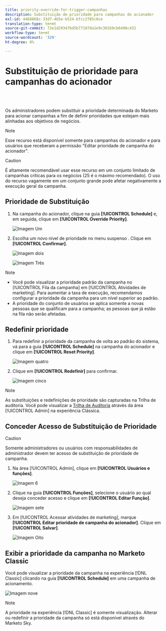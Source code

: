 ```yaml
---
title: priority-override-for-trigger-campanhas
description: Substituição de prioridade para campanhas do acionador
exl-id: 4468868c-33d7-4b5e-b524-bfcc2785c8ce
translation-type: tm+mt
source-git-commit: 72e1d29347bd5b77107da1e9c30169cb6490c432
workflow-type: tm+mt
source-wordcount: '329'
ht-degree: 0%

---
```


# Substituição de prioridade para campanhas do acionador

<br> 

Os administradores podem substituir a prioridade determinada do Marketo para acionar campanhas a fim de definir prioridades que estejam mais alinhadas aos objetivos de negócios.

>[!NOTE]
>
>Esse recurso está disponível somente para campanhas do acionador e para usuários que receberam a permissão &quot;Editar prioridade de campanha do acionador&quot;.

>[!CAUTION]
>
>É altamente recomendável usar esse recurso em um conjunto limitado de campanhas críticas para os negócios (25 é o máximo recomendado). O uso do recurso vagamente em um conjunto grande pode afetar negativamente a execução geral da campanha.

## Prioridade de Substituição

1. Na campanha do acionador, clique na guia **[!UICONTROL Schedule]** e, em seguida, clique em **[!UICONTROL Override Priority]**.

   ![Imagem Um](/help/sky/assets/smart-campaigns/priority-override-for-trigger-campaigns/priority-override-for-trigger-campaigns-1.png)

1. Escolha um novo nível de prioridade no menu suspenso . Clique em **[!UICONTROL Confirmar]**.

   ![Imagem dois](/help/sky/assets/smart-campaigns/priority-override-for-trigger-campaigns/priority-override-for-trigger-campaigns-2.png)

   ![Imagem Três](/help/sky/assets/smart-campaigns/priority-override-for-trigger-campaigns/priority-override-for-trigger-campaigns-3.png)

>[!NOTE]
>
>* Você pode visualizar a prioridade padrão da campanha no [!UICONTROL Fila da campanha] em [!UICONTROL Atividades de marketing]. Para aumentar a taxa de execução, recomendamos configurar a prioridade da campanha para um nível superior ao padrão.
>* A prioridade do conjunto de usuários se aplica somente a novas pessoas que se qualificam para a campanha; as pessoas que já estão na fila não serão afetadas.


## Redefinir prioridade

1. Para redefinir a prioridade da campanha de volta ao padrão do sistema, vá para a guia **[!UICONTROL Schedule]** na campanha do acionador e clique em **[!UICONTROL Reset Priority]**.

   ![Imagem quatro](/help/sky/assets/smart-campaigns/priority-override-for-trigger-campaigns/priority-override-for-trigger-campaigns-4.png)

1. Clique em **[!UICONTROL Redefinir]** para confirmar.

   ![Imagem cinco](/help/sky/assets/smart-campaigns/priority-override-for-trigger-campaigns/priority-override-for-trigger-campaigns-5.png)

>[!NOTE]
>
>As substituições e redefinições de prioridade são capturadas na Trilha de auditoria. Você pode visualizar a [Trilha de Auditoria](https://docs.marketo.com/x/GZ2t) através da área [!UICONTROL Admin] na experiência Clássica.

## Conceder Acesso de Substituição de Prioridade

>[!CAUTION]
>
>Somente administradores ou usuários com responsabilidades de administrador devem ter acesso de substituição de prioridade de campanha.

1. Na área [!UICONTROL Admin], clique em **[!UICONTROL Usuários e funções]**.

   ![Imagem 6](/help/sky/assets/smart-campaigns/priority-override-for-trigger-campaigns/priority-override-for-trigger-campaigns-6.png)

1. Clique na guia **[!UICONTROL Funções]**, selecione o usuário ao qual deseja conceder acesso e clique em **[!UICONTROL Editar Função]**.

   ![Imagem sete](/help/sky/assets/smart-campaigns/priority-override-for-trigger-campaigns/priority-override-for-trigger-campaigns-7.png)

1. Em [!UICONTROL Acessar atividades de marketing], marque **[!UICONTROL Editar prioridade de campanha do acionador]**. Clique em **[!UICONTROL Salvar]**.

   ![Imagem Oito](/help/sky/assets/smart-campaigns/priority-override-for-trigger-campaigns/priority-override-for-trigger-campaigns-8.png)

## Exibir a prioridade da campanha no Marketo Classic

Você pode visualizar a prioridade da campanha na experiência [!DNL Classic] clicando na guia **[!UICONTROL Schedule]** em uma campanha de acionamento.

![Imagem nove](/help/sky/assets/smart-campaigns/priority-override-for-trigger-campaigns/priority-override-for-trigger-campaigns-9.png)

>[!NOTE]
>
>A prioridade na experiência [!DNL Classic] é somente visualização. Alterar ou redefinir a prioridade da campanha só está disponível através do Marketo Sky.
